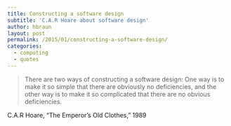 ```yaml
---
title: Constructing a software design
subtitle: 'C.A.R Hoare about software design'
author: hbraun
layout: post
permalink: /2015/01/constructing-a-software-design/
categories:
  - computing
  - quotes
---
```


> There are two ways of constructing a software design:
> One way is to make it so simple that there are obviously no deficiencies,
> and the other way is to make it so complicated that there are no obvious deficiencies.

C.A.R Hoare, “The Emperor’s Old Clothes,” 1989